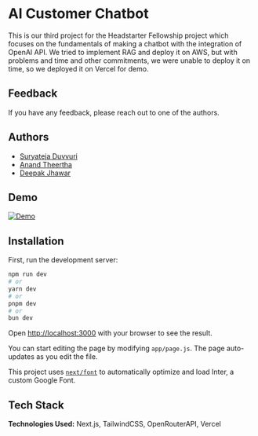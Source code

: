 
# AI Customer Chatbot

This is our third project for the Headstarter Fellowship project which focuses on the fundamentals of making a chatbot with the integration of OpenAI API. We tried to implement RAG and deploy it on AWS, but with problems and time and other commitments, we were unable to deploy it on time, so we deployed it on Vercel for demo. 


## Feedback

If you have any feedback, please reach out to one of the authors. 

## Authors

- [Suryateja Duvvuri](https://www.github.com/suryatejaduvvuri)
- [Anand Theertha](https://github.com/Anand-Theertha)
- [Deepak Jhawar](https://github.com/DeepakJhawar)

## Demo
[![Demo](https://github.com/user-attachments/assets/3a661004-5617-4e47-be88-5e7195061687)](https://youtu.be/f4MMq0viLpQ)
## Installation
First, run the development server:

```bash
npm run dev
# or
yarn dev
# or
pnpm dev
# or
bun dev
```

Open [http://localhost:3000](http://localhost:3000) with your browser to see the result.

You can start editing the page by modifying `app/page.js`. The page auto-updates as you edit the file.

This project uses [`next/font`](https://nextjs.org/docs/basic-features/font-optimization) to automatically optimize and load Inter, a custom Google Font.
## Tech Stack

**Technologies Used:** Next.js, TailwindCSS, OpenRouterAPI, Vercel


